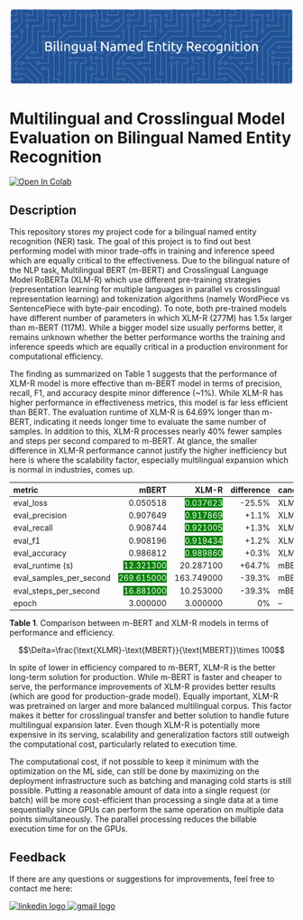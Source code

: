 ![header](header.png)

# **Multilingual and Crosslingual Model Evaluation on Bilingual Named Entity Recognition**

[![Open In Colab](https://colab.research.google.com/assets/colab-badge.svg)](https://colab.research.google.com/drive/1ZeKSWbM1zbFjSTrOTAEr8SIXipfpKm23#scrollTo=FXB-7ILRg7rQ)

## Description
This repository stores my project code for a bilingual named entity recognition (NER) task. The goal of this project is to find out best performing model with minor trade-offs in training and inference speed which are equally critical to the effectiveness. Due to the bilingual nature of the NLP task, Multilingual BERT (m-BERT) and Crosslingual Language Model RoBERTa (XLM-R) which use different pre-training strategies (representation learning for multiple languages in parallel vs crosslingual representation learning) and tokenization algorithms (namely WordPiece vs SentencePiece with byte-pair encoding). To note, both pre-trained models have different number of parameters in which XLM-R (277M) has 1.5x larger than m-BERT (117M). While a bigger model size usually performs better, it remains unknown whether the better performance worths the training and inference speeds which are equally critical in a production environment for computational efficiency.

The finding as summarized on Table 1 suggests that the performance of XLM-R model is more effective than m-BERT model in terms of precision, recall, F1, and accuracy despite minor difference (~1%). While XLM-R has higher performance in effectiveness metrics, this model is far less efficient than BERT. The evaluation runtime of XLM-R is 64.69% longer than m-BERT, indicating it needs longer time to evaluate the same number of samples. In addition to this, XLM-R processes nearly 40% fewer samples and steps per second compared to m-BERT. At glance, the smaller difference in XLM-R performance cannot justify the higher inefficiency but here is where the scalability factor, especially multilingual expansion which is normal in industries, comes up.

| metric                  | mBERT         | XLM-R        | difference | candidate |
|:-------------------------|--------------:|-------------:|---------------:|:----------|
| eval_loss                | 0.050518      | <span style='background-color:green; color:white'>0.037623</span>     | -25.5%     | XLM-R |
| eval_precision           | 0.907649      | <span style='background-color:green; color:white'>0.917869</span>     | +1.1%      | XLM-R |
| eval_recall              | 0.908744      | <span style='background-color:green; color:white'>0.921005</span>     | +1.3%      | XLM-R |
| eval_f1                  | 0.908196      | <span style='background-color:green; color:white'>0.919434</span>     | +1.2%      | XLM-R |
| eval_accuracy            | 0.986812      | <span style='background-color:green; color:white'>0.989860</span>     | +0.3%      | XLM-R |
| eval_runtime (s)         | <span style='background-color:green; color:white'>12.321300</span> | 20.287100    | +64.7% | mBERT |
| eval_samples_per_second  | <span style='background-color:green; color:white'>269.615000</span> | 163.749000   | -39.3%     | mBERT |
| eval_steps_per_second    | <span style='background-color:green; color:white'>16.881000</span> | 10.253000    | -39.3%     | mBERT |
| epoch                    | 3.000000      | 3.000000     | 0%             | – |

<span style='text-align:center'><b>Table 1</b>. Comparison between m-BERT and XLM-R models in terms of performance and efficiency.</span>

$$\Delta=\frac{\text{XLMR}-\text{MBERT}}{\text{MBERT}}\times 100$$

In spite of lower in efficiency compared to m-BERT, XLM-R is the better long-term solution for production. While m-BERT is faster and cheaper to serve, the performance improvements of XLM-R provides better results (which are good for production-grade model). Equally important, XLM-R was pretrained on larger and more balanced multilingual corpus. This factor makes it better for crosslingual transfer and better solution to handle future multilingual expansion later. Even though XLM-R is potentially more expensive in its serving, scalability and generalization factors still outweigh the computational cost, particularly related to execution time.

The computational cost, if not possible to keep it minimum with the optimization on the ML side, can still be done by maximizing on the deployment infrastructure such as batching and managing cold starts is still possible. Putting a reasonable amount of data into a single request (or batch) will be more cost-efficient than processing a single data at a time sequentially since GPUs can perform the same operation on multiple data points simultaneously. The parallel processing reduces the billable execution time for on the GPUs.

## Feedback
If there are any questions or suggestions for improvements, feel free to contact me here:

<a href="https://www.linkedin.com/in/adelia-januarto/" target="_blank">
    <img src="https://raw.githubusercontent.com/maurodesouza/profile-readme-generator/master/src/assets/icons/social/linkedin/default.svg" width="52" height="40" alt="linkedin logo"/>
  </a>
<a href="mailto:januartoadelia@gmail.com" target="_blank">
    <img src="https://raw.githubusercontent.com/maurodesouza/profile-readme-generator/master/src/assets/icons/social/gmail/default.svg"  width="52" height="40" alt="gmail logo"/>
  </a>
